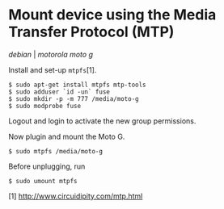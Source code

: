 # Mount device using the Media Transfer Protocol (MTP)

*debian* | *motorola moto g*

Install and set-up `mtpfs`\[1\].

    $ sudo apt-get install mtpfs mtp-tools
    $ sudo adduser `id -un` fuse
    $ sudo mkdir -p -m 777 /media/moto-g
    $ sudo modprobe fuse

Logout and login to activate the new group permissions.

Now plugin and mount the Moto G.

    $ sudo mtpfs /media/moto-g

Before unplugging, run

    $ sudo umount mtpfs

\[1\] <http://www.circuidipity.com/mtp.html>
